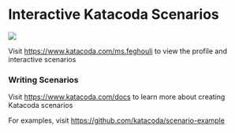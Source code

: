 # Interactive Katacoda Scenarios

[![](http://shields.katacoda.com/katacoda/ms.feghouli/count.svg)](https://www.katacoda.com/ms.feghouli "Get your profile on Katacoda.com")

Visit https://www.katacoda.com/ms.feghouli to view the profile and interactive scenarios

### Writing Scenarios
Visit https://www.katacoda.com/docs to learn more about creating Katacoda scenarios

For examples, visit https://github.com/katacoda/scenario-example
